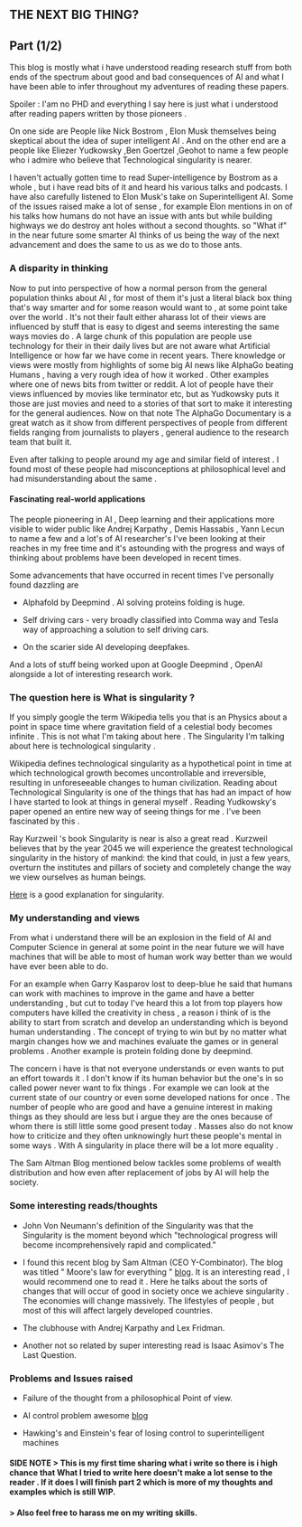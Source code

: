 ## THE NEXT BIG THING? 
## Part (1/2)
 This blog is mostly what i have understood reading research stuff from both ends of the spectrum about good and bad consequences of AI and what I have been able to infer throughout my adventures of reading these papers.

Spoiler : I'am no PHD and everything I say here is just what i understood after reading papers written by those pioneers .

On one side are People like Nick Bostrom , Elon Musk themselves being skeptical about the idea of super intelligent AI  . And on the other end are a people like Eliezer Yudkowsky ,Ben Goertzel ,Geohot to name a few people who i admire who believe that Technological singularity is nearer. 

I haven't actually gotten time to read Super-intelligence by Bostrom as a whole , but i have read bits of it and heard his various talks and podcasts.  I have also carefully listened to Elon Musk's take on Superintelligent AI. Some of the issues raised make a lot of sense , for example Elon mentions in on of his talks  how humans do not have an issue with ants but while building highways we do destroy ant holes without a second thoughts. so "What if" in the near future some smarter AI thinks of us being the way of the next advancement and does the same to us as we do to those ants.

 

### A disparity in thinking

Now to put into perspective of how a normal person from the general population thinks about  AI , for most of them it's just a literal black box thing that's way smarter and for some reason would want to , at some point take over the world . It's not their fault either aharass lot of their views are influenced by stuff that is easy to digest and seems interesting the same ways movies do . A large chunk of this population are people use technology for their in their daily lives but are not aware what Artificial Intelligence  or how far we have come in recent years. There knowledge or views were mostly from highlights of some big AI news like AlphaGo beating Humans , having a very rough idea of how it worked . Other examples where one of news bits from twitter or reddit. A lot of people have their views influenced by movies like terminator etc, but as Yudkowsky puts it those are just movies and need to a stories of that sort to make it interesting for the general audiences. Now on that note The AlphaGo Documentary is a great watch as it show from different perspectives of people from different fields ranging from journalists to players , general audience to the research team that built it.

Even after talking to people around my age and similar field of interest . I found most of these people had misconceptions at philosophical level and had misunderstanding about the same . 

#### Fascinating real-world applications

The people pioneering in AI , Deep learning and their applications more visible to wider public like Andrej Karpathy , Demis Hassabis , Yann Lecun to name a few and a lot's of AI researcher's I've been looking at their reaches in my free time and it's astounding with the progress and ways of thinking about problems have been developed in recent times.

Some advancements that have occurred in recent times I've personally found dazzling are

- Alphafold by Deepmind . AI solving proteins folding is huge.

- Self driving cars - very broadly classified into Comma way and Tesla way of approaching a solution to self driving cars. 

- On the scarier side AI developing deepfakes.

And a lots of stuff being worked upon at Google Deepmind , OpenAI alongside a lot of interesting research work.

### The question here is What is singularity ?

If you simply google the term Wikipedia tells you that is an Physics about a point in space time where gravitation field of a celestial body becomes infinite . This is not what I'm taking about here . The Singularity  I'm talking about here is technological singularity .

Wikipedia defines technological singularity as a hypothetical point in time at which technological growth becomes uncontrollable and irreversible, resulting in unforeseeable changes to human civilization. Reading about Technological Singularity is one of the things that has had an impact of how I have started to look at things in general myself . Reading Yudkowsky's paper opened an entire new way of seeing things for me . I've been fascinated by this . 

Ray Kurzweil 's book Singularity is near is also a great read . Kurzweil believes that by the year 2045 we will experience the greatest technological singularity in the history of mankind: the kind that could, in just a few years, overturn the institutes and pillars of society and completely change the way we view ourselves as human beings.

[Here](https://www.youtube.com/watch?v=NLQNBfI97Ck) is a good explanation for singularity.

### My understanding and views

 From what i understand there will be an explosion in the field of AI and Computer Science in general at some point in the near future we will have machines that will be able to most of human work way better than we would have ever been able to do. 

For an example when Garry Kasparov lost to deep-blue he said that humans can work with machines to improve in the game and have a better understanding , but cut to today I've heard this a lot from top players how computers have killed the creativity in chess , a reason i think of is the ability to start from scratch and develop an understanding which is beyond human understanding . The concept of trying to win but by no matter what margin changes how we and machines evaluate the games or in general problems . Another example is protein folding done by deepmind.

The concern i have is that not everyone understands or even wants to put an effort towards it . I don't know if its human behavior but the one's in so called power never want to fix things . For example we can look at the current state of our country or even some developed nations for once . The number of people who are good and have a genuine interest in making things as they should are less but i argue they are the ones because of whom there is still little some good present today . Masses also do not know how to criticize and they often unknowingly hurt these people's mental in some ways . With A singularity in place there will be a lot more equality . 

The Sam Altman Blog mentioned below tackles some problems of wealth distribution and how even after replacement of jobs by AI will help the society.

### Some interesting reads/thoughts

- John Von Neumann's definition of the Singularity was that the Singularity is the moment beyond which "technological progress will become incomprehensively rapid and complicated."

- I found this recent blog by Sam Altman (CEO Y-Combinator). The blog was titled " Moore's law for everything " [blog](https://moores.samaltman.com/). It is an interesting read , I would recommend one to read it . Here he talks about the sorts of changes that will occur of good in society once we achieve singularity . The economies will change massively. The lifestyles of people , but most of this will affect largely developed countries.

- The clubhouse with Andrej Karpathy and Lex Fridman.

- Another not so related by super interesting read is Isaac Asimov's The Last Question.

### Problems and Issues raised 

- Failure of the thought from a philosophical Point of view.

- AI control problem awesome [blog](https://geohot.github.io/blog/jekyll/update/2021/02/28/the-ai-control-problem.html)

- Hawking's and Einstein's fear of losing control to superintelligent machines 


#### SIDE NOTE > This is my first time sharing what i write so there is i high chance that What I tried to write here doesn't make a lot sense to the reader . If it does I will finish part 2 which is more of my thoughts and examples which is still WIP. 
####           > Also feel free to harass me on my writing skills.
